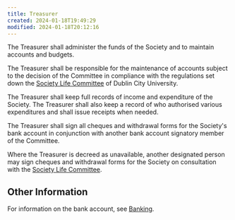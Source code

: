 ```yaml
---
title: Treasurer
created: 2024-01-18T19:49:29
modified: 2024-01-18T20:12:16
---
```


The Treasurer shall administer the funds of the Society and to maintain accounts and budgets.

The Treasurer shall be responsible for the maintenance of accounts subject to the decision of the Committee in compliance with the regulations set down the [Society Life Committee](../../knowledge/student%20life/Society%20Life%20Committee.md) of Dublin City University.

The Treasurer shall keep full records of income and expenditure of the Society. The Treasurer shall also keep a record of who authorised various expenditures and shall issue receipts when needed.

The Treasurer shall sign all cheques and withdrawal forms for the Society's bank account in conjunction with another bank account signatory member of the Committee.

Where the Treasurer is decreed as unavailable, another designated person may sign cheques and withdrawal forms for the Society on consultation with the [Society Life Committee](../../knowledge/student%20life/Society%20Life%20Committee.md).

## Other Information

For information on the bank account, see [Banking](Banking.md).
